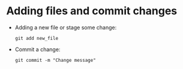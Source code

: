 # Adding files and commit changes

-   Adding a new file or stage some change:

        git add new_file
-   Commit a change:

        git commit -m "Change message"
